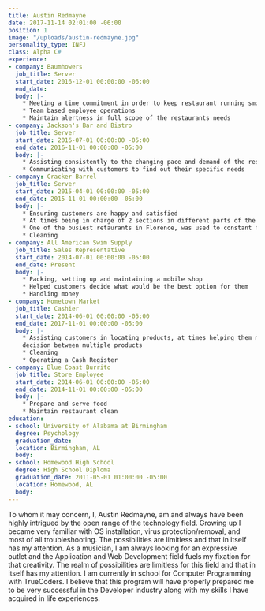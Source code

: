 ```yaml
---
title: Austin Redmayne
date: 2017-11-14 02:01:00 -06:00
position: 1
image: "/uploads/austin-redmayne.jpg"
personality_type: INFJ
class: Alpha C#
experience:
- company: Baumhowers
  job_title: Server
  start_date: 2016-12-01 00:00:00 -06:00
  end_date: 
  body: |-
    * Meeting a time commitment in order to keep restaurant running smoothly
    * Team based employee operations
    * Maintain alertness in full scope of the restaurants needs
- company: Jackson's​ ​Bar​ ​and​ ​Bistro
  job_title: Server
  start_date: 2016-07-01 00:00:00 -05:00
  end_date: 2016-11-01 00:00:00 -05:00
  body: |-
    * Assisting consistently to the changing pace and demand of the restaurant
    * Communicating with customers to find out their specific needs
- company: Cracker​ ​Barrel
  job_title: Server
  start_date: 2015-04-01 00:00:00 -05:00
  end_date: 2015-11-01 00:00:00 -05:00
  body: |-
    * Ensuring customers are happy and satisfied
    * At times being in charge of 2 sections in different parts of the restaurant
    * One of the busiest retaurants in Florence, was used to constant flux of customers
    * Cleaning
- company: All​ ​American​ ​Swim​ ​Supply
  job_title: Sales Representative
  start_date: 2014-07-01 00:00:00 -05:00
  end_date: Present
  body: |-
    * Packing, setting up and maintaining a mobile shop
    * Helped customers decide what would be the best option for them
    * Handling money
- company: Hometown​ ​Market
  job_title: Cashier
  start_date: 2014-06-01 00:00:00 -05:00
  end_date: 2017-11-01 00:00:00 -05:00
  body: |-
    * Assisting customers in locating products, at times helping them make a
    decision between multiple products
    * Cleaning
    * Operating a Cash Register
- company: Blue​ ​Coast​ ​Burrito
  job_title: Store Employee
  start_date: 2014-06-01 00:00:00 -05:00
  end_date: 2014-11-01 00:00:00 -05:00
  body: |-
    * Prepare and serve food
    * Maintain restaurant clean
education:
- school: University​ ​of​ ​Alabama​ ​at​ ​Birmingham
  degree: Psychology
  graduation_date: 
  location: Birmingham, AL
  body: 
- school: Homewood​ ​High​ ​School
  degree: High​ ​School Diploma
  graduation_date: 2011-05-01 01:00:00 -05:00
  location: Homewood, AL
  body: 
---
```


To whom it may concern,
I, Austin Redmayne, am and always have been highly intrigued by
the open range of the technology field. Growing up I became very
familiar with OS installation, virus protection/removal, and most of
all troubleshooting. The possibilities are limitless and that in itself
has my attention. As a musician, I am always looking for an
expressive outlet and the Application and Web Development field
fuels my fixation for that creativity. The realm of possibilities are
limitless for this field and that in itself has my attention. I am
currently in school for Computer Programming with TrueCoders. I
believe that this program will have properly prepared me to be
very successful in the Developer industry along with my skills I
have acquired in life experiences.